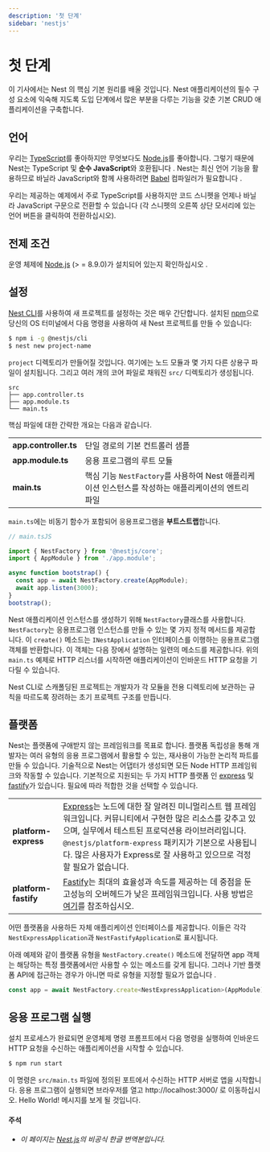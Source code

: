 ```yaml
---
description: '첫 단계'
sidebar: 'nestjs'
---
```


# 첫 단계

이 기사에서는 Nest 의 핵심 기본 원리를 배울 것입니다. Nest 애플리케이션의 필수 구성 요소에 익숙해 지도록 도입 단계에서 많은 부분을 다루는 기능을 갖춘 기본 CRUD 애플리케이션을 구축합니다.


## 언어

우리는 [TypeScript](http://www.typescriptlang.org/)를 좋아하지만 무엇보다도 [Node.js](https://nodejs.org/en/)를 좋아합니다. 그렇기 때문에 Nest는 TypeScript 및 **순수 JavaScript**와 호환됩니다 . Nest는 최신 언어 기능을 활용하므로 바닐라 JavaScript와 함께 사용하려면 [Babel](http://babeljs.io/) 컴파일러가 필요합니다 .

우리는 제공하는 예제에서 주로 TypeScript를 사용하지만 코드 스니펫을 언제나 바닐라 JavaScript 구문으로 전환할 수 있습니다 (각 스니펫의 오른쪽 상단 모서리에 있는 언어 버튼을 클릭하여 전환하십시오).


## 전제 조건

운영 체제에 [Node.js](https://nodejs.org/) (> = 8.9.0)가 설치되어 있는지 확인하십시오 .


## 설정

[Nest CLI](https://docs.nestjs.com/v6/cli/overview)를 사용하여 새 프로젝트를 설정하는 것은 매우 간단합니다. 설치된 [npm](https://www.npmjs.com/)으로 당신의 OS 터미널에서 다음 명령을 사용하여 새 Nest 프로젝트를 만들 수 있습니다:

```bash
$ npm i -g @nestjs/cli
$ nest new project-name
```

`project` 디렉토리가 만들어질 것입니다. 여기에는 노드 모듈과 몇 가지 다른 상용구 파일이 설치됩니다. 그리고 여러 개의 코어 파일로 채워진 `src/` 디렉토리가 생성됩니다.

```
src
├── app.controller.ts
├── app.module.ts
└── main.ts
```

핵심 파일에 대한 간략한 개요는 다음과 같습니다.

|||
|------|---|
|**app.controller.ts**|단일 경로의 기본 컨트롤러 샘플|
|**app.module.ts**|응용 프로그램의 루트 모듈|
|**main.ts**|핵심 기능 `NestFactory`를 사용하여 Nest 애플리케이션 인스턴스를 작성하는 애플리케이션의 엔트리 파일|

`main.ts`에는 비동기 함수가 포함되어 응용프로그램을 **부트스트랩**합니다.


```js
// main.tsJS

import { NestFactory } from '@nestjs/core';
import { AppModule } from './app.module';

async function bootstrap() {
  const app = await NestFactory.create(AppModule);
  await app.listen(3000);
}
bootstrap();
```

Nest 애플리케이션 인스턴스를 생성하기 위해 `NestFactory`클래스를 사용합니다. `NestFactory`는 응용프로그램 인스턴스를 만들 수 있는 몇 가지 정적 메서드를 제공합니다. 이 `create()` 메소드는 `INestApplication` 인터페이스를 이행하는 응용프로그램 객체를 반환합니다. 이 객체는 다음 장에서 설명하는 일련의 메소드를 제공합니다. 위의 `main.ts` 예제로 HTTP 리스너를 시작하면 애플리케이션이 인바운드 HTTP 요청을 기다릴 수 있습니다.

Nest CLI로 스캐폴딩된 프로젝트는 개발자가 각 모듈을 전용 디렉토리에 보관하는 규칙을 따르도록 장려하는 초기 프로젝트 구조를 만듭니다.


## 플랫폼

Nest는 플랫폼에 구애받지 않는 프레임워크를 목표로 합니다. 플랫폼 독립성을 통해 개발자는 여러 유형의 응용 프로그램에서 활용할 수 있는, 재사용이 가능한 논리적 파트를 만들 수 있습니다. 기술적으로 Nest는 어댑터가 생성되면 모든 Node HTTP 프레임워크와 작동할 수 있습니다. 기본적으로 지원되는 두 가지 HTTP 플랫폼 인 [express](https://expressjs.com/) 및 [fastify](https://www.fastify.io/)가 있습니다. 필요에 따라 적합한 것을 선택할 수 있습니다.

|||
|------|---|
|**platform-express**|[Express](https://expressjs.com/)는 노드에 대한 잘 알려진 미니멀리스트 웹 프레임워크입니다. 커뮤니티에서 구현한 많은 리소스를 갖추고 있으며, 실무에서 테스트된 프로덕션용 라이브러리입니다. `@nestjs/platform-express` 패키지가 기본으로 사용됩니다. 많은 사용자가 Express로 잘 사용하고 있으므로 걱정할 필요가 없습니다.|
|**platform-fastify**|[Fastify](https://www.fastify.io/)는 최대의 효율성과 속도를 제공하는 데 중점을 둔 고성능의 오버헤드가 낮은 프레임워크입니다. 사용 방법은 [여기](https://docs.nestjs.com/v6/techniques/performance)를 참조하십시오.|

어떤 플랫폼을 사용하든 자체 애플리케이션 인터페이스를 제공합니다. 이들은 각각 `NestExpressApplication`과 `NestFastifyApplication`로 표시됩니다.

아래 예제와 같이 플랫폼 유형을 `NestFactory.create()` 메소드에 전달하면 app 객체는 해당하는 특정 플랫폼에서만 사용할 수 있는 메소드를 갖게 됩니다. 그러나 기반 플랫폼 API에 접근하는 경우가 아니면 따로 유형을 지정할 필요가 없습니다 .

```js
const app = await NestFactory.create<NestExpressApplication>(AppModule);
```

## 응용 프로그램 실행 

설치 프로세스가 완료되면 운영체제 명령 프롬프트에서 다음 명령을 실행하여 인바운드 HTTP 요청을 수신하는 애플리케이션을 시작할 수 있습니다.

```bash
$ npm run start
```

이 명령은 `src/main.ts` 파일에 정의된 포트에서 수신하는 HTTP 서버로 앱을 시작합니다. 응용 프로그램이 실행되면 브라우저를 열고 http://localhost:3000/ 로 이동하십시오. Hello World! 메시지를 보게 될 것입니다.


#### 주석

- *이 페이지는 [Nest.js](https://docs.nestjs.com/first-steps)의 비공식 한글 번역본입니다.*